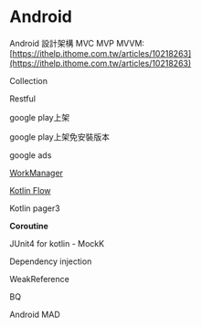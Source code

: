 # Android

Android 設計架構 MVC MVP MVVM: [https://ithelp.ithome.com.tw/articles/10218263](https://ithelp.ithome.com.tw/articles/10218263)

Collection

Restful

google play上架

google play上架免安裝版本

google ads

[WorkManager](https://developer.android.com/topic/libraries/architecture/workmanager?hl=zh-cn)

[Kotlin Flow](https://developer.android.com/kotlin/flow?hl=zh-cn)

Kotlin pager3

**Coroutine**

JUnit4 for kotlin - MockK

Dependency injection

WeakReference

BQ

Android MAD

